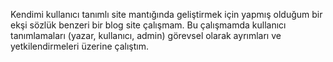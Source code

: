 Kendimi kullanıcı tanımlı site mantığında geliştirmek için yapmış olduğum bir ekşi sözlük benzeri bir blog site çalışmam.
Bu çalışmamda kullanıcı tanımlamaları (yazar, kullanıcı, admin) görevsel olarak ayrımları ve yetkilendirmeleri üzerine çalıştım.
